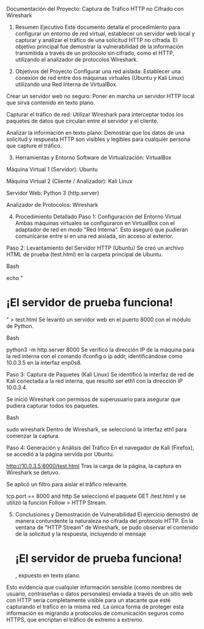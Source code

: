 
Documentación del Proyecto: Captura de Tráfico HTTP no Cifrado con Wireshark


1. Resumen Ejecutivo
Este documento detalla el procedimiento para configurar un entorno de red virtual, establecer un servidor web local y capturar y analizar el tráfico de una solicitud HTTP no cifrada. El objetivo principal fue demostrar la vulnerabilidad de la información transmitida a través de un protocolo sin cifrado, como el HTTP, utilizando el analizador de protocolos Wireshark.

2. Objetivos del Proyecto
Configurar una red aislada: Establecer una conexión de red entre dos máquinas virtuales (Ubuntu y Kali Linux) utilizando una Red Interna de VirtualBox.

Crear un servidor web no seguro: Poner en marcha un servidor HTTP local que sirva contenido en texto plano.

Capturar el tráfico de red: Utilizar Wireshark para interceptar todos los paquetes de datos que circulan entre el servidor y el cliente.

Analizar la información en texto plano: Demostrar que los datos de una solicitud y respuesta HTTP son visibles y legibles para cualquier persona que capture el tráfico.

3. Herramientas y Entorno
Software de Virtualización: VirtualBox

Máquina Virtual 1 (Servidor): Ubuntu

Máquina Virtual 2 (Cliente / Analizador): Kali Linux

Servidor Web: Python 3 (http.server)

Analizador de Protocolos: Wireshark

4. Procedimiento Detallado
Paso 1: Configuración del Entorno Virtual
Ambas máquinas virtuales se configuraron en VirtualBox con el adaptador de red en modo "Red Interna". Esto aseguró que pudieran comunicarse entre sí en una red aislada, sin acceso al exterior.

Paso 2: Levantamiento del Servidor HTTP (Ubuntu)
Se creó un archivo HTML de prueba (test.html) en la carpeta principal de Ubuntu.

Bash

echo "<h1>¡El servidor de prueba funciona!</h1>" > test.html
Se levantó un servidor web en el puerto 8000 con el módulo de Python.

Bash

python3 -m http.server 8000
Se verificó la dirección IP de la máquina para la red interna con el comando ifconfig o ip addr, identificándose como 10.0.3.5 en la interfaz enp0s8.

Paso 3: Captura de Paquetes (Kali Linux)
Se identificó la interfaz de red de Kali conectada a la red interna, que resultó ser eth1 con la dirección IP 10.0.3.4.

Se inició Wireshark con permisos de superusuario para asegurar que pudiera capturar todos los paquetes.

Bash

sudo wireshark
Dentro de Wireshark, se seleccionó la interfaz eth1 para comenzar la captura.

Paso 4: Generación y Análisis del Tráfico
En el navegador de Kali (Firefox), se accedió a la página servida por Ubuntu.

http://10.0.3.5:8000/test.html
Tras la carga de la página, la captura en Wireshark se detuvo.

Se aplicó un filtro para aislar el tráfico relevante.

tcp.port == 8000 and http
Se seleccionó el paquete GET /test.html y se utilizó la función Follow > HTTP Stream.

5. Conclusiones y Demostración de Vulnerabilidad
El ejercicio demostró de manera contundente la naturaleza no cifrada del protocolo HTTP. En la ventana de "HTTP Stream" de Wireshark, se pudo observar el contenido de la solicitud y la respuesta, incluyendo el mensaje <h1>¡El servidor de prueba funciona!</h1>, expuesto en texto plano.

Esto evidencia que cualquier información sensible (como nombres de usuario, contraseñas o datos personales) enviada a través de un sitio web con HTTP sería completamente visible para un atacante que esté capturando el tráfico en la misma red. La única forma de proteger esta información es migrando a protocolos de comunicación seguros como HTTPS, que encriptan el tráfico de extremo a extremo.
